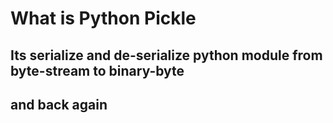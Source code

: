 # What is Python Pickle

## Its serialize and de-serialize python module from byte-stream to binary-byte 
## and back again 

